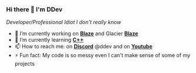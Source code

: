 ### Hi there 👋 I'm DDev

*Developer/Professional Idiot I don't really know*

<!--
**DDev247/DDev247** is a ✨ _special_ ✨ repository because its `README.md` (this file) appears on your GitHub profile.

Here are some ideas to get you started:

-->
- 🔭 I’m currently working on [**Blaze**](https://github.com/DDev247/blaze-engine) and Glacier [**Blaze**](https://github.com/DDev247/glacier-engine)
- 🌱 I’m currently learning [**C++**](http://www.cplusplus.org)
- 📫 How to reach me: on [**Discord**](https://discord.com) @ddev and on [**Youtube**](https://www.youtube.com/channel/UCSNeokK94CzuqIIoRle_R1g)
- ⚡ Fun fact: My code is so messy even I can't make sense of some of my projects

<!--
- 👯 I’m looking to collaborate on ...
- 🤔 I’m looking for help with ...
- 💬 Ask me about ...
- 😄 Pronouns: ...
-->
